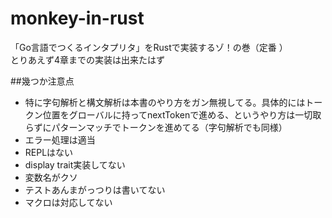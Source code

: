 # monkey-in-rust
「Go言語でつくるインタプリタ」をRustで実装するゾ！の巻（定番  ）  
とりあえず4章までの実装は出来たはず  

##幾つか注意点  
- 特に字句解析と構文解析は本書のやり方をガン無視してる。具体的にはトークン位置をグローバルに持ってnextTokenで進める、というやり方は一切取らずにパターンマッチでトークンを進めてる（字句解析でも同様）  
- エラー処理は適当 
- REPLはない
- display trait実装してない
- 変数名がクソ
- テストあんまがっつりは書いてない
- マクロは対応してない
